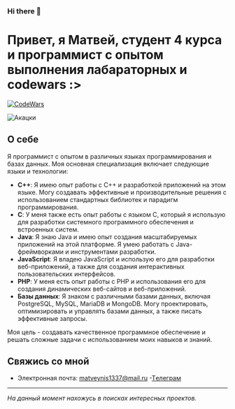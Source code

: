 ### Hi there 👋

<!--
**matveynis/matveynis** is a ✨ _special_ ✨ repository because its `README.md` (this file) appears on your GitHub profile.

Here are some ideas to get you started:

- 🔭 I’m currently working on ...
- 🌱 I’m currently learning ...
- 👯 I’m looking to collaborate on ...
- 🤔 I’m looking for help with ...
- 💬 Ask me about ...
- 📫 How to reach me: ...
- 😄 Pronouns: ...
- ⚡ Fun fact: ...
-->
<!-- Заголовок -->
# Привет, я Матвей, студент 4 курса и программист с опытом выполнения лабараторных и codewars :>

<!-- Значок CodeWars -->
[![CodeWars](https://www.codewars.com/users/matveynis/badges/large)](https://www.codewars.com/users/matveynis)

<!-- Фон в стиле "Акацки" из "Наруто" -->
![Акацки]((https://bogatyr.club/uploads/posts/2023-03/1679003223_bogatyr-club-p-akatsuki-fon-foni-vkontakte-8.jpg))

<!-- Описание -->
## О себе

 Я программист с опытом в различных языках программирования и базах данных. Моя основная специализация включает следующие языки и технологии:

- **C++**: Я имею опыт работы с C++ и разработкой приложений на этом языке. Могу создавать эффективные и производительные решения с использованием стандартных библиотек и парадигм программирования.
- **C**: У меня также есть опыт работы с языком C, который я использую для разработки системного программного обеспечения и встроенных систем.
- **Java**: Я знаю Java и имею опыт создания масштабируемых приложений на этой платформе. Я умею работать с Java-фреймворками и инструментами разработки.
- **JavaScript**: Я владею JavaScript и использую его для разработки веб-приложений, а также для создания интерактивных пользовательских интерфейсов.
- **PHP**: У меня есть опыт работы с PHP и использования его для создания динамических веб-сайтов и веб-приложений.
- **Базы данных**: Я знаком с различными базами данных, включая PostgreSQL, MySQL, MariaDB и MongoDB. Могу проектировать, оптимизировать и управлять базами данных, а также писать эффективные запросы.

Моя цель - создавать качественное программное обеспечение и решать сложные задачи с использованием моих навыков и знаний.

<!-- Контакты -->
## Свяжись со мной

- Электронная почта: matveynis1337@mail.ru
-[Tелеграм](https://t.me/matveynis)

<!-- Футер -->
***

_На данный момент нахожусь в поисках интересных проектов._
